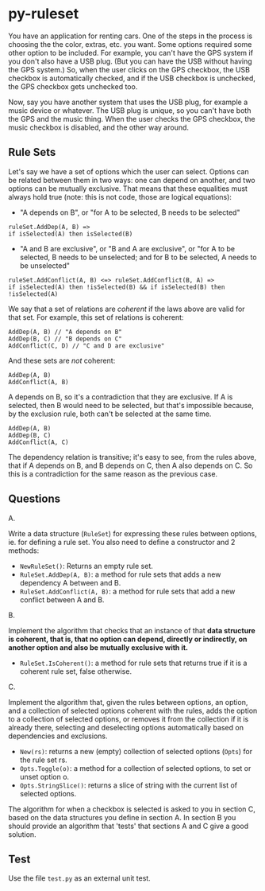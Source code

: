# py-ruleset

You have an application for renting cars. One of the steps in the process is
choosing the the color, extras, etc. you want. Some options required some other
option to be included. For example, you can't have the GPS system if you don't
also have a USB plug. (But you can have the USB without having the GPS system.)
So, when the user clicks on the GPS checkbox, the USB checkbox is automatically
checked, and if the USB checkbox is unchecked, the GPS checkbox gets unchecked
too.

Now, say you have another system that uses the USB plug, for example a music
device or whatever. The USB plug is unique, so you can't have both the GPS and
the music thing. When the user checks the GPS checkbox, the music checkbox is
disabled, and the other way around.

## Rule Sets

Let's say we have a set of options which the user can select. Options can be
related between them in two ways: one can depend on another, and two options
can be mutually exclusive. That means that these equalities must always hold
true (note: this is not code, those are logical equations):

* "A depends on B", or "for A to be selected, B needs to be selected"
```
ruleSet.AddDep(A, B) =>
if isSelected(A) then isSelected(B)
```

* "A and B are exclusive",  or "B and A are exclusive",  or "for A to be
selected, B needs to be unselected; and for B to be selected, A needs to be
unselected"

```
ruleSet.AddConflict(A, B) <=> ruleSet.AddConflict(B, A) =>
if isSelected(A) then !isSelected(B) && if isSelected(B) then !isSelected(A)
```

We say that a set of relations are _coherent_ if the laws above are valid for
that set. For example, this set of relations is coherent:

```
AddDep(A, B) // "A depends on B"
AddDep(B, C) // "B depends on C"
AddConflict(C, D) // "C and D are exclusive"
```

And these sets are _not_ coherent:

```
AddDep(A, B)
AddConflict(A, B)
```

A depends on B, so it's a contradiction that they are exclusive. If A is selected, then B would need to be selected, but that's impossible because, by the exclusion rule, both can't be selected at the same time.

```
AddDep(A, B)
AddDep(B, C)
AddConflict(A, C)
```

The dependency relation is transitive; it's easy to see, from the rules above,
that if A depends on B, and B depends on C, then A also depends on C. So this
is a contradiction for the same reason as the previous case.

## Questions

A.

Write a data structure (`RuleSet`) for expressing these rules between options,
ie. for defining a rule set.  You also need to define a constructor and 2
methods:

* `NewRuleSet()`: Returns an empty rule set.
* `RuleSet.AddDep(A, B)`: a method for rule sets that adds a new dependency A
  between and B.
* `RuleSet.AddConflict(A, B)`: a method for rule sets that add a new conflict
  between A and B.

B.

Implement the algorithm that checks that an instance of that **data structure is
coherent, that is, that no option can depend, directly or indirectly, on
another option and also be mutually exclusive with it.**

* `RuleSet.IsCoherent()`: a method for rule sets that returns true if it is a
  coherent rule set, false otherwise.

C.

Implement the algorithm that, given the rules between options, an option, and a
collection of selected options coherent with the rules, adds the option to a
collection of selected options, or removes it from the collection if it is
already there, selecting and deselecting options automatically based on
dependencies and exclusions.

* `New(rs)`: returns a new (empty) collection of selected options (`Opts`) for
  the rule set rs.
* `Opts.Toggle(o)`: a method for a collection of selected options, to set or
  unset option o.
* `Opts.StringSlice()`: returns a slice of string with the current list of
  selected options.

The algorithm for when a checkbox is selected is asked to you in section C,
based on the data structures you define in section A. In section B you should
provide an algorithm that 'tests' that sections A and C give a good solution.


## Test

Use the file `test.py` as an external unit test.

